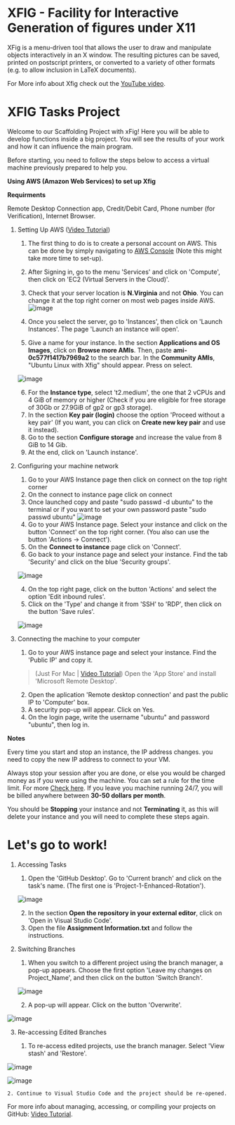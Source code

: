 # XFIG - Facility for Interactive Generation of figures under X11

XFig is a menu-driven tool that allows the user to draw and manipulate objects
interactively in an X window.  The resulting pictures can be saved, printed
on postscript printers, or converted to a variety of other formats (e.g. to
allow inclusion in LaTeX documents).

For More info about Xfig check out the [YouTube video](https://www.youtube.com/watch?v=IlKFDVOZ8w8 "YouTube Video").

# XFIG Tasks Project

Welcome to our Scaffolding Project with xFig! Here you will be able to develop functions inside a big project. You will see the results of your work and how it can influence the main program.

Before starting, you need to follow the steps below to access a virtual machine previously prepared to help you.

**Using AWS (Amazon Web Services) to set up Xfig**

**Requirments**

Remote Desktop Connection app, Credit/Debit Card, Phone number (for Verification), Internet Browser.

1. Setting Up AWS ([Video Tutorial](https://www.youtube.com/watch?v=1tCjLKcgvzA))
    1. The first thing to do is to create a personal account on AWS. This can be done by simply navigating to 
[AWS Console](https://aws.amazon.com/console/ "AWS Console") (Note this might take more time to set-up).
    2. After Signing in, go to the menu 'Services' and click on 'Compute', then click on 'EC2 (Virtual Servers in the Cloud)'.
    3. Check that your server location is **N.Virginia** and not **Ohio**. You can change it at the top right corner on most web pages inside AWS.
    ![image](https://user-images.githubusercontent.com/82111747/165028560-049ee527-91c2-47c1-8d1d-77a452b3e566.png)
    
    4. Once you select the server, go to 'Instances', then click on 'Launch Instances'. The page 'Launch an instance will open'.
    5. Give a name for your instance. In the section **Applications and OS Images**, click on **Browse more AMIs**. Then, paste **ami-0c577f1417b7969a2** to the search bar. In the **Community AMIs**, "Ubuntu Linux with Xfig" should appear. Press on select.
    
    ![image](https://user-images.githubusercontent.com/82111747/163631249-dfe3e6cc-450a-4ffb-b888-0840d1b7479a.png)
    
    6. For the **Instance type**, select 't2.medium', the one that 2 vCPUs and 4 GiB of memory or higher (Check if you are eligible for free storage of 30Gb or 27.9GiB of gp2 or gp3 storage).
    7. In the section **Key pair (login)** choose the option 'Proceed without a key pair' (If you want, you can click on **Create new key pair** and use it instead).
    8. Go to the section **Configure storage** and increase the value from 8 GiB to 14 Gib.
    9. At the end, click on 'Launch instance'.
    
2. Configuring your machine network
    1. Go to your AWS Instance page then click on connect on the top right corner
    2. On the connect to instance page click on connect
    3. Once launched copy and paste "sudo passwd -d ubuntu" to the terminal or if you want to set your own password paste "sudo passwd ubuntu" 
    ![image](https://user-images.githubusercontent.com/82111747/148692858-680af869-f5a7-43a5-87fd-f67791a1a9e5.png)
    1. Go to your AWS Instance page. Select your instance and click on the button 'Connect' on the top right corner. (You also can use the button 'Actions -> Connect').
    2. On the **Connect to instance** page click on 'Connect'.    
    3. Go back to your instance page and select your instance. Find the tab 'Security' and click on the blue 'Security groups'.
    
    ![image](https://user-images.githubusercontent.com/82111747/148693287-6b33115c-76ea-44fb-80eb-51ae675f379c.jpg)
    
    4. On the top right page, click on the button 'Actions' and select the option 'Edit inbound rules'.
    5. Click on the 'Type' and change it from 'SSH' to 'RDP', then click on the button 'Save rules'.
    
    ![image](https://user-images.githubusercontent.com/82111747/148693103-6ba0b673-3542-4a25-a91a-d647ee64dd7f.png)

3. Connecting the machine to your computer
    1. Go to your AWS instance page and select your instance. Find the 'Public IP' and copy it.
    > (Just For Mac | [Video Tutorial](https://www.youtube.com/watch?v=uXtLfE4pmxQ)) Open the 'App Store' and install 'Microsoft Remote Desktop'.
    2. Open the aplication 'Remote desktop connection' and past the public IP to 'Computer' box.
    3. A security pop-up will appear. Click on Yes.
    4. On the login page, write the username "ubuntu" and password "ubuntu", then log in.
 
**Notes**

Every time you start and stop an instance, the IP address changes. you need to copy the new IP address to connect to your VM.

Always stop your session after you are done, or else you would be charged money as if you were using the machine. You can set a rule for the time limit. For more [Check here](https://aws.amazon.com/about-aws/whats-new/2013/01/08/use-amazon-cloudwatch-to-detect-and-shut-down-unused-amazon-ec2-instances/). If you leave you machine running 24/7, you will be billed anywhere between **30-50 dollars per month**.

You should be **Stopping** your instance and not **Terminating** it, as this will delete your instance and you will need to complete these steps again.

# Let's go to work!

1. Accessing Tasks
    1. Open the 'GitHub Desktop'. Go to 'Current branch' and click on the task's name. (The first one is 'Project-1-Enhanced-Rotation').
    
     ![image](https://user-images.githubusercontent.com/85720584/176274825-5a31ab7e-842a-4af8-b0a0-146452931a65.png)    
    
    2. In the section **Open the repository in your external editor**, click on 'Open in Visual Studio Code'.
    3. Open the file **Assignment Information.txt** and follow the instructions.

2. Switching Branches

    1. When you switch to a different project using the branch manager, a pop-up appears. Choose the first option 'Leave my changes on Project_Name', and then click on the button 'Switch Branch'.
    
    ![image](https://user-images.githubusercontent.com/85720584/176275201-220e9568-4564-4547-a00a-8c7bf76cb26d.png)
    
    2. A pop-up will appear. Click on the button 'Overwrite'.

 ![image](https://user-images.githubusercontent.com/85720584/176275338-b055a8e3-6892-494a-a036-f082bc573cf6.png)
  
3. Re-accessing Edited Branches

    1. To re-access edited projects, use the branch manager. Select 'View stash' and 'Restore'.

 ![image](https://user-images.githubusercontent.com/85720584/176276087-8eef38b9-d6c0-4962-b5bd-7a07d18e4a3d.png)

 ![image](https://user-images.githubusercontent.com/85720584/176276125-cec114b5-f9cf-422d-812b-3ac7bc550617.png)

    2. Continue to Visual Studio Code and the project should be re-opened.

For more info about managing, accessing, or compiling your projects on GitHub: [Video Tutorial](https://www.youtube.com/watch?v=zKSgYOjtX1I).
